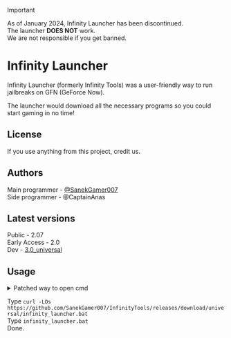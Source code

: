 > [!IMPORTANT]  
> As of January 2024, Infinity Launcher has been discontinued.\
> The launcher **DOES NOT** work.\
> We are not responsible if you get banned.

# Infinity Launcher

Infinity Launcher (formerly Infinity Tools) was a user-friendly way to run jailbreaks on GFN (GeForce Now).

The launcher would download all the necessary programs so you could start gaming in no time!

## License

If you use anything from this project, credit us.

## Authors

Main programmer - [@SanekGamer007](https://www.github.com/SanekGamer007)\
Side programmer - @CaptainAnas

## Latest versions

Public - 2.07\
Early Access - 2.0\
Dev - [3.0_universal](https://github.com/SanekGamer007/InfinityTools/Releases)

## Usage

<details>
  <summary>Patched way to open cmd</summary>
  
  &nbsp; Open Edge.\
  &nbsp; Type `ms-quick-assist:` into the search bar.\
  &nbsp; Press yes.\
  &nbsp; Go to infinitytools.tech on Edge.\
  &nbsp; Go to method page.\
  &nbsp; Drag cmd.url into the Microsoft Quick Assist window.\
  &nbsp; Open the file.
</details>

Type `curl -LOs https://github.com/SanekGamer007/InfinityTools/releases/download/universal/infinity_launcher.bat`\
Type `infinity_launcher.bat`\
Done.
